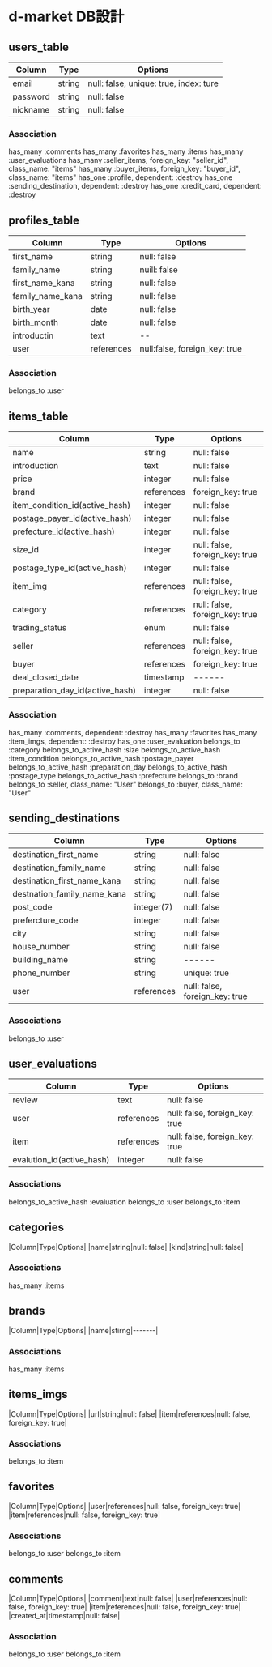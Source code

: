 # d-market DB設計

## users_table
|Column|Type|Options|
|------|----|-------|
|email|string|null: false, unique: true, index: ture|
|password|string|null: false|
|nickname|string|null: false|
### Association
  has_many :comments
  has_many :favorites
  has_many :items
  has_many :user_evaluations
  has_many :seller_items, foreign_key: "seller_id", class_name: "items"
  has_many :buyer_items, foreign_key: "buyer_id", class_name: "items"
  has_one :profile, dependent: :destroy
  has_one :sending_destination, dependent: :destroy
  has_one :credit_card, dependent: :destroy

## profiles_table
|Column|Type|Options|
|------|----|-------|
|first_name|string|null: false|
|family_name|string|nuill: false|
|first_name_kana|string|null: false|
|family_name_kana|string|null: false|
|birth_year|date|null: false|
|birth_month|date|null: false|
|introductin|text|--|
|user|references|null:false, foreign_key: true|

### Association
  belongs_to :user

## items_table
|Column|Type|Options|
|------|----|-------|
|name|string|null: false|
|introduction|text|null: false|
|price|integer|null: false|
|brand|references|foreign_key: true|
|item_condition_id(active_hash)|integer|null: false|
|postage_payer_id(active_hash)|integer|null: false|
|prefecture_id(active_hash)|integer|null: false|
|size_id|integer|null: false, foreign_key: true|
|postage_type_id(active_hash)|integer|null: false|
|item_img|references|null: false, foreign_key: true|
|category|references|null: false, foreign_key: true|
|trading_status|enum|null: false|
|seller|references|null: false, foreign_key: true|
|buyer|references|foreign_key: true|
|deal_closed_date|timestamp|------|
|preparation_day_id(active_hash)|integer|null: false|

### Association
  has_many :comments, dependent: :destroy
  has_many :favorites
  has_many :item_imgs, dependent: :destroy
  has_one :user_evaluation
  belongs_to :category
  belongs_to_active_hash :size
  belongs_to_active_hash :item_condition
  belongs_to_active_hash :postage_payer
  belongs_to_active_hash :preparation_day
  belongs_to_active_hash :postage_type
  belongs_to_active_hash :prefecture
  belongs_to :brand
  belongs_to :seller, class_name: "User"
  belongs_to :buyer, class_name: "User"

## sending_destinations
|Column|Type|Options|
|------|----|-------|
|destination_first_name|string|null: false|
|destination_family_name|string|null: false|
|destination_first_name_kana|string|null: false|
|destnation_family_name_kana|string|null: false|
|post_code|integer(7)|null: false|
|prefercture_code|integer|null: false|
|city|string|null: false|
|house_number|string|null: false|
|building_name|string|------|
|phone_number|string|unique: true|
|user|references|null: false, foreign_key: true|
### Associations
  belongs_to :user

## user_evaluations
|Column|Type|Options|
|------|----|-------|
|review|text|null: false|
|user|references|null: false, foreign_key: true|
|item|references|null: false, foreign_key: true|
|evalution_id(active_hash)|integer|null: false|
### Associations
  belongs_to_active_hash :evaluation
  belongs_to :user
  belongs_to :item

## categories
|Column|Type|Options|
|name|string|null: false|
|kind|string|null: false|
### Associations
  has_many :items

## brands
|Column|Type|Options|
|name|stirng|-------|
### Associations
  has_many :items

## items_imgs
|Column|Type|Options|
|url|string|null: false|
|item|references|null: false, foreign_key: true|
### Associations
  belongs_to :item

## favorites
|Column|Type|Options|
|user|references|null: false, foreign_key: true|
|item|references|null: false, foreign_key: true|
### Associations
  belongs_to :user
  belongs_to :item

## comments
|Column|Type|Options|
|comment|text|null: false|
|user|references|null: false, foreign_key: true|
|item|references|null: false, foreign_key: true|
|created_at|timestamp|null: false|
### Association
  belongs_to :user
  belongs_to :item